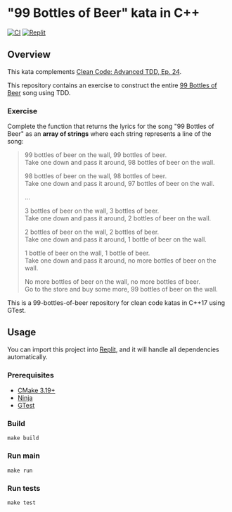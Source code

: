 # "99 Bottles of Beer" kata in C++

[![CI](https://github.com/Coding-Cuddles/99-bottles-of-beer-cpp-kata/actions/workflows/main.yml/badge.svg)](https://github.com/Coding-Cuddles/99-bottles-of-beer-cpp-kata/actions/workflows/main.yml)
[![Replit](https://img.shields.io/badge/Try%20with%20Replit-black?logo=replit)](https://replit.com/new/github/Coding-Cuddles/99-bottles-of-beer-cpp-kata)

## Overview

This kata complements [Clean Code: Advanced TDD, Ep. 24](https://cleancoders.com/episode/clean-code-episode-24-p1).

This repository contains an exercise to construct the entire
[99 Bottles of Beer](http://en.wikipedia.org/wiki/99_Bottles_of_Beer) song
using TDD.

### Exercise

Complete the function that returns the lyrics for the song "99 Bottles of Beer"
as an **array of strings** where each string represents a line of the song:

> 99 bottles of beer on the wall, 99 bottles of beer.</br>
> Take one down and pass it around, 98 bottles of beer on the wall.
> 
> 98 bottles of beer on the wall, 98 bottles of beer.</br>
> Take one down and pass it around, 97 bottles of beer on the wall.
> 
> ...
> 
> 3 bottles of beer on the wall, 3 bottles of beer.</br>
> Take one down and pass it around, 2 bottles of beer on the wall.
> 
> 2 bottles of beer on the wall, 2 bottles of beer.</br>
> Take one down and pass it around, 1 bottle of beer on the wall.
> 
> 1 bottle of beer on the wall, 1 bottle of beer.</br>
> Take one down and pass it around, no more bottles of beer on the wall.
> 
> No more bottles of beer on the wall, no more bottles of beer.</br>
> Go to the store and buy some more, 99 bottles of beer on the wall.
 
This is a 99-bottles-of-beer repository for clean code katas in C++17 using GTest.

## Usage

You can import this project into [Replit](https://replit.com), and it will
handle all dependencies automatically.

### Prerequisites

* [CMake 3.19+](https://cmake.org)
* [Ninja](https://ninja-build.org)
* [GTest](https://github.com/google/googletest)

### Build

```console
make build
```

### Run main

```console
make run
```

### Run tests

```console
make test
```
